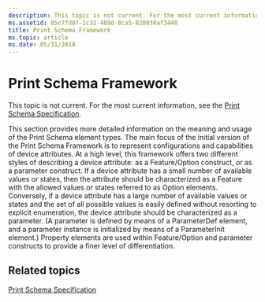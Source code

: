 ```yaml
---
description: This topic is not current. For the most current information, see the Print Schema Specification.
ms.assetid: 05c7fd07-1c32-409d-8ca5-820038af3440
title: Print Schema Framework
ms.topic: article
ms.date: 05/31/2018
---
```


# Print Schema Framework

This topic is not current. For the most current information, see the [Print Schema Specification](https://download.microsoft.com/download/D/E/C/DECA6E6B-3E81-48E7-B7EF-6D92A547D03C/print-schema-spec-2-0.zip).

This section provides more detailed information on the meaning and usage of the Print Schema element types. The main focus of the initial version of the Print Schema Framework is to represent configurations and capabilities of device attributes. At a high level, this framework offers two different styles of describing a device attribute: as a Feature/Option construct, or as a parameter construct. If a device attribute has a small number of available values or states, then the attribute should be characterized as a Feature with the allowed values or states referred to as Option elements. Conversely, if a device attribute has a large number of available values or states and the set of all possible values is easily defined without resorting to explicit enumeration, the device attribute should be characterized as a parameter. (A parameter is defined by means of a ParameterDef element, and a parameter instance is initialized by means of a ParameterInit element.) Property elements are used within Feature/Option and parameter constructs to provide a finer level of differentiation.

## Related topics

<dl> <dt>

[Print Schema Specification](https://download.microsoft.com/download/D/E/C/DECA6E6B-3E81-48E7-B7EF-6D92A547D03C/print-schema-spec-2-0.zip)
</dt> </dl>

 

 



